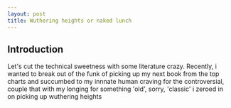 ```yaml
---
layout: post
title: Wuthering heights or naked lunch
---
```


## Introduction

Let's cut the technical sweetness with some literature crazy. Recently, i wanted to break out of the funk of picking up my next book from the top charts and succumbed
to my innnate human craving for the controversial, couple that with my longing for something 'old', sorry,
'classic' i zeroed in on picking up wuthering heights
